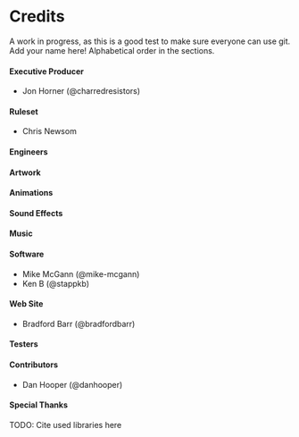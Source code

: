 # Credits

A work in progress, as this is a good test to make sure everyone
can use git. Add your name here! Alphabetical order in the sections.


#### Executive Producer
- Jon Horner (@charredresistors)

#### Ruleset
- Chris Newsom

#### Engineers

#### Artwork

#### Animations

#### Sound Effects

#### Music

#### Software
- Mike McGann (@mike-mcgann)
- Ken B (@stappkb)

#### Web Site
- Bradford Barr (@bradfordbarr)


#### Testers

#### Contributors
- Dan Hooper (@danhooper)

#### Special Thanks
TODO: Cite used libraries here
